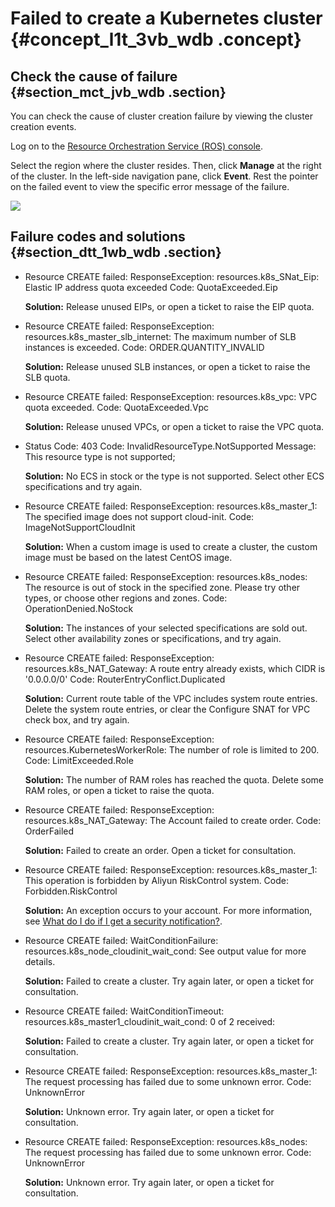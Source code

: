 # Failed to create a Kubernetes cluster {#concept_l1t_3vb_wdb .concept}

## Check the cause of failure {#section_mct_jvb_wdb .section}

You can check the cause of cluster creation failure by viewing the cluster creation events.

Log on to the [Resource Orchestration Service \(ROS\) console](https://ros.console.aliyun.com/).

Select the region where the cluster resides. Then, click **Manage** at the right of the cluster. In the left-side navigation pane, click **Event**. Rest the pointer on the failed event to view the specific error message of the failure.

![](http://static-aliyun-doc.oss-cn-hangzhou.aliyuncs.com/assets/img/15844/15590944079797_en-US.png)

## Failure codes and solutions {#section_dtt_1wb_wdb .section}

-   Resource CREATE failed: ResponseException: resources.k8s\_SNat\_Eip: Elastic IP address quota exceeded Code: QuotaExceeded.Eip

    **Solution:** Release unused EIPs, or open a ticket to raise the EIP quota.

-   Resource CREATE failed: ResponseException: resources.k8s\_master\_slb\_internet: The maximum number of SLB instances is exceeded. Code: ORDER.QUANTITY\_INVALID

    **Solution:** Release unused SLB instances, or open a ticket to raise the SLB quota.

-   Resource CREATE failed: ResponseException: resources.k8s\_vpc: VPC quota exceeded. Code: QuotaExceeded.Vpc

    **Solution:** Release unused VPCs, or open a ticket to raise the VPC quota.

-   Status Code: 403 Code: InvalidResourceType.NotSupported Message: This resource type is not supported;

    **Solution:** No ECS in stock or the type is not supported. Select other ECS specifications and try again.

-   Resource CREATE failed: ResponseException: resources.k8s\_master\_1: The specified image does not support cloud-init. Code: ImageNotSupportCloudInit

    **Solution:** When a custom image is used to create a cluster, the custom image must be based on the latest CentOS image.

-   Resource CREATE failed: ResponseException: resources.k8s\_nodes: The resource is out of stock in the specified zone. Please try other types, or choose other regions and zones. Code: OperationDenied.NoStock

    **Solution:** The instances of your selected specifications are sold out. Select other availability zones or specifications, and try again.

-   Resource CREATE failed: ResponseException: resources.k8s\_NAT\_Gateway: A route entry already exists, which CIDR is '0.0.0.0/0' Code: RouterEntryConflict.Duplicated

    **Solution:** Current route table of the VPC includes system route entries. Delete the system route entries, or clear the Configure SNAT for VPC check box, and try again.

-   Resource CREATE failed: ResponseException: resources.KubernetesWorkerRole: The number of role is limited to 200. Code: LimitExceeded.Role

    **Solution:** The number of RAM roles has reached the quota. Delete some RAM roles, or open a ticket to raise the quota.

-   Resource CREATE failed: ResponseException: resources.k8s\_NAT\_Gateway: The Account failed to create order. Code: OrderFailed

    **Solution:** Failed to create an order. Open a ticket for consultation.

-   Resource CREATE failed: ResponseException: resources.k8s\_master\_1: This operation is forbidden by Aliyun RiskControl system. Code: Forbidden.RiskControl

    **Solution:** An exception occurs to your account. For more information, see [What do I do if I get a security notification?](https://www.alibabacloud.com/help/zh/faq-detail/69598.htm).

-   Resource CREATE failed: WaitConditionFailure: resources.k8s\_node\_cloudinit\_wait\_cond: See output value for more details.

    **Solution:** Failed to create a cluster. Try again later, or open a ticket for consultation.

-   Resource CREATE failed: WaitConditionTimeout: resources.k8s\_master1\_cloudinit\_wait\_cond: 0 of 2 received:

    **Solution:** Failed to create a cluster. Try again later, or open a ticket for consultation.

-   Resource CREATE failed: ResponseException: resources.k8s\_master\_1: The request processing has failed due to some unknown error. Code: UnknownError

    **Solution:** Unknown error. Try again later, or open a ticket for consultation.

-   Resource CREATE failed: ResponseException: resources.k8s\_nodes: The request processing has failed due to some unknown error. Code: UnknownError

    **Solution:** Unknown error. Try again later, or open a ticket for consultation.


